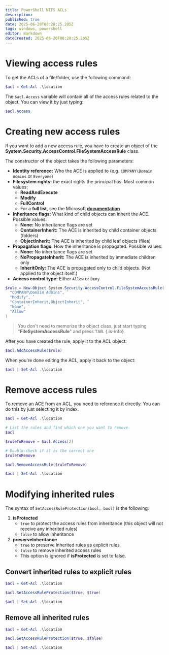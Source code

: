 ```yaml
---
title: PowerShell NTFS ACLs
description: 
published: true
date: 2025-06-20T08:28:25.205Z
tags: windows, powershell
editor: markdown
dateCreated: 2025-06-20T08:28:25.205Z
---
```


# Viewing access rules

To get the ACLs of a file/folder, use the following command:

```powershell
$acl = Get-Acl .\location
```

The `$acl.Access` variable will contain all of the access rules related to the object. You can view it by just typing:

```powershell
$acl.Access
```

# Creating new access rules

If you want to add a new access rule, you have to create an object of the **System.Security.AccessControl.FileSystemAccessRule** class.

The constructor of the object takes the following parameters:

- **Identity reference:** Who the ACE is applied to (e.g. `COMPANY\Domain Admins` or `Everyone`)
- **Filesystem rights:** the exact rights the principal has. Most common values:
  - **ReadAndExecute**
  - **Modify**
  - **FullControl**
  - For a **full list**, see the Microsoft [**documentation**](https://learn.microsoft.com/en-us/dotnet/api/system.security.accesscontrol.filesystemrights?view=net-9.0)
- **Inheritance flags:** What kind of child objects can inherit the ACE. Possible values:
  - **None:** No inheritance flags are set
  - **ContainerInherit:** The ACE is inherited by child container objects (folders)
  - **ObjectInherit:** The ACE is inherited by child leaf objects (files)
- **Propagation flags:** How the inheritance is propagated. Possible values:
  - **None:** No inheritance flags are set
  - **NoPropagateInherit:** The ACE is inherited by immediate children only
  - **InheritOnly:** The ACE is propagated only to child objects. (Not applied to the object itself.)
- **Access control type:** Either `Allow` or `Deny`

```powershell
$rule = New-Object System.Security.AccessControl.FileSystemAccessRule( `
  "COMPANY\Domain Admins", `
  "Modify", `
  "ContainerInherit,ObjectInherit", `
  "None", `
  "Allow"
)
```

> You don't need to memorize the object class, just start typing "**FileSystemAccessRule**" and press <kbd>TAB</kbd>.
{.is-info}

After you have created the rule, apply it to the ACL object:

```powershell
$acl.AddAccessRule($rule)
```

When you're done editing the ACL, apply it back to the object:

```powershell
$acl | Set-Acl .\location
```

# Remove access rules

To remove an ACE from an ACL, you need to reference it directly. You can do this by just selecting it by index.

```powershell
$acl = Get-Acl .\location

# List the rules and find which one you want to remove
$acl

$ruleToRemove = $acl.Access[2]

# Double-check if it is the correct one
$ruleToRemove

$acl.RemoveAccessRule($ruleToRemove)

$acl | Set-Acl .\location
```

# Modifying inherited rules

The syntax of `SetAccessRuleProtection(bool, bool)` is the following:

1. **isProtected**
   - `true` to protect the access rules from inheritance (this object will not receive any inherited rules)
   - `false` to allow inheritance
2. **preserveInheritance**
   - `true` to preserve inherited rules as explicit rules
   - `false` to remove inherited access rules
   - This option is ignored if **isProtected** is set to false.

## Convert inherited rules to explicit rules

```powershell
$acl = Get-Acl .\location

$acl.SetAccessRuleProtection($true, $true)

$acl | Set-Acl .\location
```

## Remove all inherited rules

```powershell
$acl = Get-Acl .\location

$acl.SetAccessRuleProtection($true, $false)

$acl | Set-Acl .\location
```
